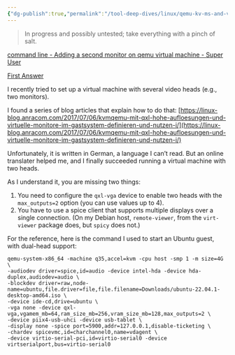```yaml
---
{"dg-publish":true,"permalink":"/tool-deep-dives/linux/qemu-kv-ms-and-virt-man/adding-a-second-monitor-to-a-qemu-vm/","tags":["VM"],"updated":"2025-02-18T10:24:37.500-08:00"}
---
```


> In progress and possibly untested; take everything with a pinch of salt.


[command line - Adding a second monitor on qemu virtual machine - Super User](https://superuser.com/questions/1655709/adding-a-second-monitor-on-qemu-virtual-machine)


[First Answer](https://superuser.com/posts/1760266/timeline)

I recently tried to set up a virtual machine with several video heads (e.g., two monitors).

I found a series of blog articles that explain how to do that: [https://linux-blog.anracom.com/2017/07/06/kvmqemu-mit-qxl-hohe-aufloesungen-und-virtuelle-monitore-im-gastsystem-definieren-und-nutzen-i/](https://linux-blog.anracom.com/2017/07/06/kvmqemu-mit-qxl-hohe-aufloesungen-und-virtuelle-monitore-im-gastsystem-definieren-und-nutzen-i/)

Unfortunately, it is written in German, a language I can’t read. But an online translater helped me, and I finally succeeded running a virtual machine with two heads.

As I understand it, you are missing two things:

1. You need to configure the `qxl-vga` device to enable two heads with the `max_outputs=2` option (you can use values up to 4).
2. You have to use a spice client that supports multiple displays over a single connection. (On my Debian host, `remote-viewer`, from the `virt-viewer` package does, but `spicy` does not.)

For the reference, here is the command I used to start an Ubuntu guest, with dual-head support:

```
qemu-system-x86_64 -machine q35,accel=kvm -cpu host -smp 1 -m size=4G \
-audiodev driver=spice,id=audio -device intel-hda -device hda-duplex,audiodev=audio \
-blockdev driver=raw,node-name=ubuntu,file.driver=file,file.filename=Downloads/ubuntu-22.04.1-desktop-amd64.iso \
-device ide-cd,drive=ubuntu \
-vga none -device qxl-vga,vgamem_mb=64,ram_size_mb=256,vram_size_mb=128,max_outputs=2 \
-device piix4-usb-uhci -device usb-tablet \
-display none -spice port=5900,addr=127.0.0.1,disable-ticketing \
-chardev spicevmc,id=charchannel0,name=vdagent \
-device virtio-serial-pci,id=virtio-serial0 -device virtserialport,bus=virtio-serial0
```


